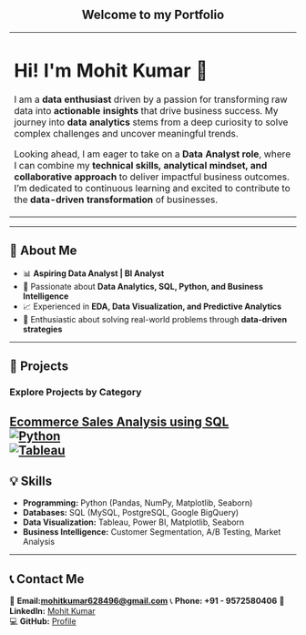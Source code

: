 <div align="center">
  <h2>Welcome to my Portfolio</h2>
</div>

<table>
  <tr>
    <td width="100%">
      <h1>Hi! I'm Mohit Kumar 👋</h1>
      <p>
        I am a <strong>data enthusiast</strong> driven by a passion for transforming raw data into <strong>actionable insights</strong> 
        that drive business success. My journey into <strong>data analytics</strong> stems from a deep curiosity to solve 
        complex challenges and uncover meaningful trends.
      </p>
      <p>
        Looking ahead, I am eager to take on a <strong>Data Analyst role</strong>, where I can combine my 
        <strong>technical skills, analytical mindset, and collaborative approach</strong> to deliver impactful 
        business outcomes. I’m dedicated to continuous learning and excited to contribute to the 
        <strong>data-driven transformation</strong> of businesses.
      </p>
    </td>
  </tr>
</table>

---

## 🔹 **About Me**
- 📊 **Aspiring Data Analyst | BI Analyst**
- 🚀 Passionate about **Data Analytics, SQL, Python, and Business Intelligence**
- 📈 Experienced in **EDA, Data Visualization, and Predictive Analytics**
- 🌟 Enthusiastic about solving real-world problems through **data-driven strategies**
---

## 📌 **Projects**
### **Explore Projects by Category**
[Ecommerce Sales Analysis using SQL](https://github.com/mohit-kumar8/ecommerce-sale-analysis)  
[![Python](https://img.shields.io/badge/Python-green)](https://github.com/sampath-kothapalli/Portfolio?tab=readme-ov-file#python)  
[![Tableau](https://img.shields.io/badge/Tableau-orange)](https://github.com/sampath-kothapalli/Portfolio?tab=readme-ov-file#tableau)  
---

## 💡 **Skills**
- **Programming:** Python (Pandas, NumPy, Matplotlib, Seaborn)
- **Databases:** SQL (MySQL, PostgreSQL, Google BigQuery)
- **Data Visualization:** Tableau, Power BI, Matplotlib, Seaborn
- **Business Intelligence:** Customer Segmentation, A/B Testing, Market Analysis
---

<!-- ## 🎓 **Education**
📖 **Degree:** [Your Degree]  
🏛️ **Institution:** [Your Institution]  
📆 **Graduation Year:** [Year]  
---
 -->
## 📞 **Contact Me**
📩 **Email:mohitkumar628496@gmail.com** 
📞 **Phone: +91 - 9572580406**
🔗 **LinkedIn:** [Mohit Kumar](www.linkedin.com/in/mohit-kumar-b98874333)  
💻 **GitHub:** [Profile](https://github.com/mohit-kumar8)  



